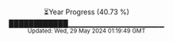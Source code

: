 <p align="center">
⏳Year Progress (40.73 %) <br>
████████████▁▁▁▁▁▁▁▁▁▁▁▁▁▁▁▁▁▁ <br>
<sub>Updated: Wed, 29 May 2024 01:19:49 GMT</sub>
</p>

